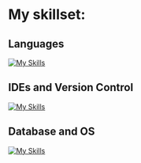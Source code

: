 # My skillset:

## Languages
[![My Skills](https://skillicons.dev/icons?i=html,css,js,java,py,php)](https://skillicons.dev)

## IDEs and Version Control
[![My Skills](https://skillicons.dev/icons?i=eclipse,vscode,androidstudio,replit,git,github&perline=3)](https://skillicons.dev)

## Database and OS
[![My Skills](https://skillicons.dev/icons?i=,mysql,sqlite,linux)](https://skillicons.dev)

